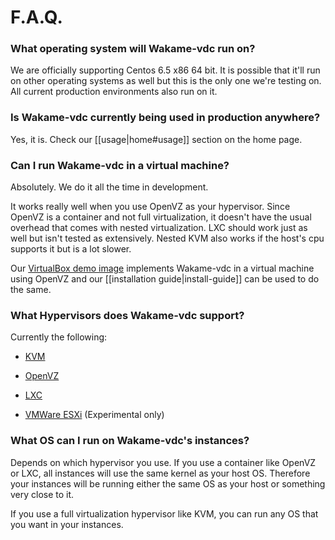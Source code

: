 # F.A.Q.

### What operating system will Wakame-vdc run on?

We are officially supporting Centos 6.5 x86 64 bit. It is possible that it'll run on other operating systems as well but this is the only one we're testing on. All current production environments also run on it.

### Is Wakame-vdc currently being used in production anywhere?

Yes, it is. Check our [[usage|home#usage]] section on the home page.

### Can I run Wakame-vdc in a virtual machine?

Absolutely. We do it all the time in development.

It works really well when you use OpenVZ as your hypervisor. Since OpenVZ is a container and not full virtualization, it doesn't have the usual overhead that comes with nested virtualization. LXC should work just as well but isn't tested as extensively. Nested KVM also works if the host's cpu supports it but is a lot slower.

Our [VirtualBox demo image](http://wakameusersgroup.org/demo_image.html) implements Wakame-vdc in a virtual machine using OpenVZ and our [[installation guide|install-guide]] can be used to do the same.

### What Hypervisors does Wakame-vdc support?

Currently the following:

  * [KVM](http://www.linux-kvm.org/page/Main_Page)

  * [OpenVZ](http://openvz.org)

  * [LXC](https://linuxcontainers.org)

  * [VMWare ESXi](http://www.vmware.com/products/esxi-and-esx/overview) (Experimental only)

### What OS can I run on Wakame-vdc's instances?

Depends on which hypervisor you use. If you use a container like OpenVZ or LXC, all instances will use the same kernel as your host OS. Therefore your instances will be running either the same OS as your host or something very close to it.

If you use a full virtualization hypervisor like KVM, you can run any OS that you want in your instances.
